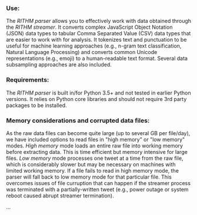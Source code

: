 ### Use:
The *RITHM parser* allows you to effectively work with data obtained through the *RITHM streamer*. It converts complex JavaScript Object Notation (JSON) data types to tabular Comma Separated Value (CSV) data types that are easier to work with for analysis. It tokenizes text and punctuation to be useful for machine learning approaches (e.g., n-gram text classification, Natural Language Processing) and converts common Unicode representations (e.g., emoji) to a human-readable text format. Several data subsampling approaches are also included.

### Requirements:
The *RITHM parser* is built in/for Python 3.5+ and not tested in earlier Python versions. It relies on Python core libraries and should not require 3rd party packages to be installed. 

### Memory considerations and corrupted data files:
As the raw data files can become quite large (up to several GB per file/day), we have included options to read files in "high memory" or "low memory" modes. *High memory* mode loads an entire raw file into working memory before extracting data. This is time efficient but memory intensive for large files. *Low memory* mode processes one tweet at a time from the raw file, which is considerably slower but may be necessary on machines with limited working memory. If a file fails to read in high memory mode, the parser will fall back to low memory mode for that particular file. This overcomes issues of file curruption that can happen if the streamer process was terminated with a partially-written tweet (e.g., power outage or system reboot caused abrupt streamer termination). 

...
